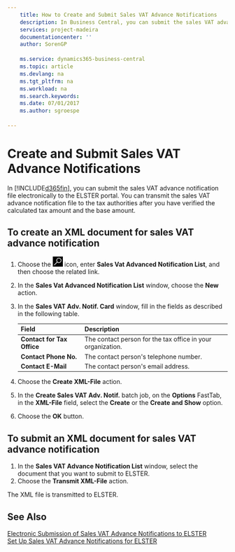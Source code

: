```yaml
---
    title: How to Create and Submit Sales VAT Advance Notifications
    description: In Business Central, you can submit the sales VAT advance notification file electronically to the ELSTER portal. You can transmit the sales VAT advance notification file to the tax authorities after you have verified the calculated tax amount and the base amount.
    services: project-madeira
    documentationcenter: ''
    author: SorenGP

    ms.service: dynamics365-business-central
    ms.topic: article
    ms.devlang: na
    ms.tgt_pltfrm: na
    ms.workload: na
    ms.search.keywords:
    ms.date: 07/01/2017
    ms.author: sgroespe

---
```

# Create and Submit Sales VAT Advance Notifications
In [!INCLUDE[d365fin](../../includes/d365fin_md.md)], you can submit the sales VAT advance notification file electronically to the ELSTER portal. You can transmit the sales VAT advance notification file to the tax authorities after you have verified the calculated tax amount and the base amount.  

## To create an XML document for sales VAT advance notification  

1.  Choose the ![Search for Page or Report](../../media/ui-search/search_small.png "Search for Page or Report icon") icon, enter **Sales Vat Advanced Notification List**, and then choose the related link.  
2.  In the **Sales Vat Advanced Notification List** window, choose the **New** action.  
3.  In the **Sales VAT Adv. Notif. Card** window, fill in the fields as described in the following table.  

    |Field|Description|  
    |------------------------------------|---------------------------------------|  
    |**Contact for Tax Office**|The contact person for the tax office in your organization.|  
    |**Contact Phone No.**|The contact person's telephone number.|  
    |**Contact E-Mail**|The contact person's email address.|  

5.  Choose the **Create XML-File** action.  
6.  In the **Create Sales VAT Adv. Notif.** batch job, on the **Options** FastTab, in the **XML-File** field, select the **Create** or the **Create and Show** option.  
7.  Choose the **OK** button.  

## To submit an XML document for sales VAT advance notification  

1.  In the **Sales VAT Advance Notification List** window, select the document that you want to submit to ELSTER.  
2.  Choose the **Transmit XML-File** action.  

The XML file is transmitted to ELSTER.  

## See Also  
 [Electronic Submission of Sales VAT Advance Notifications to ELSTER](electronic-submission-of-sales-vat-advance-notifications-to-elster.md)   
 [Set Up Sales VAT Advance Notifications for ELSTER](how-to-set-up-sales-vat-advance-notifications-for-elster.md)
